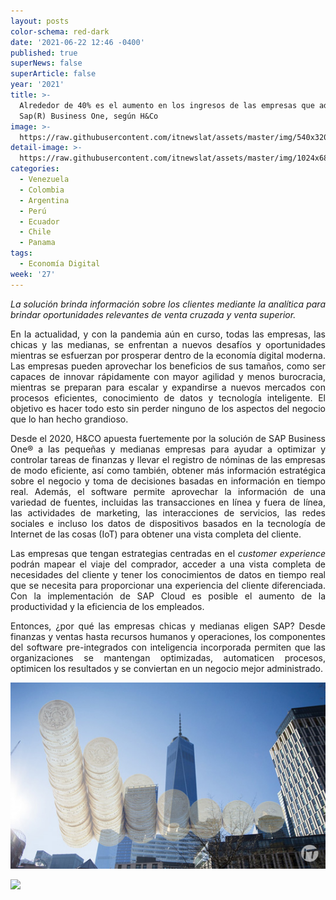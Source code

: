 ```yaml
---
layout: posts
color-schema: red-dark
date: '2021-06-22 12:46 -0400'
published: true
superNews: false
superArticle: false
year: '2021'
title: >-
  Alrededor de 40% es el aumento en los ingresos de las empresas que adquieren
  Sap(R) Business One, según H&Co
image: >-
  https://raw.githubusercontent.com/itnewslat/assets/master/img/540x320/Empresas-Economia-p.jpg
detail-image: >-
  https://raw.githubusercontent.com/itnewslat/assets/master/img/1024x680/Empresas-Economia-g.jpg
categories:
  - Venezuela
  - Colombia
  - Argentina
  - Perú
  - Ecuador
  - Chile
  - Panama
tags:
  - Economía Digital
week: '27'
---
```


<p style="text-align: justify;"><em>La solución brinda información sobre los clientes mediante la analítica para brindar oportunidades relevantes de venta cruzada y venta superior.</em></p>
<p style="text-align: justify;">En la actualidad, y con la pandemia aún en curso, todas las empresas, las chicas y las medianas, se enfrentan a nuevos desafíos y oportunidades mientras se esfuerzan por prosperar dentro de la economía digital moderna. Las empresas pueden aprovechar los beneficios de sus tamaños, como ser capaces de innovar rápidamente con mayor agilidad y menos burocracia, mientras se preparan para escalar y expandirse a nuevos mercados con procesos eficientes, conocimiento de datos y tecnología inteligente. El objetivo es hacer todo esto sin perder ninguno de los aspectos del negocio que lo han hecho grandioso.</p>
<p style="text-align: justify;">Desde el 2020, H&amp;CO apuesta fuertemente por la solución de SAP Business One® a las pequeñas y medianas empresas para ayudar a optimizar y controlar tareas de finanzas y llevar el registro de nóminas de las empresas de modo eficiente, así como también, obtener más información estratégica sobre el negocio y toma de decisiones basadas en información en tiempo real. Además, el software permite aprovechar la información de una variedad de fuentes, incluidas las transacciones en línea y fuera de línea, las actividades de marketing, las interacciones de servicios, las redes sociales e incluso los datos de dispositivos basados en la tecnología de Internet de las cosas (IoT) para obtener una vista completa del cliente.</p>
<p style="text-align: justify;">Las empresas que tengan estrategias centradas en el <em>customer experience </em>podrán mapear el viaje del comprador, acceder a una vista completa de necesidades del cliente y tener los conocimientos de datos en tiempo real que se necesita para proporcionar una experiencia del cliente diferenciada. Con la implementación de SAP Cloud es posible el aumento de la productividad y la eficiencia de los empleados.</p>
<p style="text-align: justify;">Entonces, ¿por qué las empresas chicas y medianas eligen SAP? Desde finanzas y ventas hasta recursos humanos y operaciones, los componentes del software pre-integrados con inteligencia incorporada permiten que las organizaciones se mantengan optimizadas, automaticen procesos, optimicen los resultados y se conviertan en un negocio mejor administrado.</p>

![](https://raw.githubusercontent.com/itnewslat/assets/master/img/540x320/Empresas-Economia-p.jpg)

<img src="https://tracker.metricool.com/c3po.jpg?hash=56f88a41e39ab42c063cc51676587a04"/>
